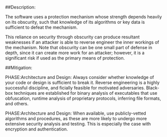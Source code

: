 ##Description:

The software uses a protection mechanism whose strength depends heavily on its obscurity, such that knowledge of its algorithms or key data is sufficient to defeat the mechanism.

This reliance on security through obscurity can produce resultant weaknesses if an attacker is able to reverse engineer the inner workings of the mechanism. Note that obscurity can be one small part of defense in depth, since it can create more work for an attacker; however, it is a significant risk if used as the primary means of protection.

##Mitigation:


PHASE:Architecture and Design:
Always consider whether knowledge of your code or design is sufficient to break it. Reverse engineering is a highly successful discipline, and ficially feasible for motivated adversaries. Black-box techniques are established for binary analysis of executables that use obfuscation, runtime analysis of proprietary protocols, inferring file formats, and others.

PHASE:Architecture and Design:
When available, use publicly-vetted algorithms and procedures, as these are more likely to undergo more extensive security analysis and testing. This is especially the case with encryption and authentication.

